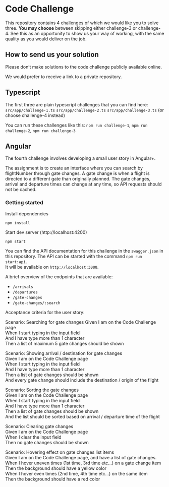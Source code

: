# Code Challenge

This repository contains 4 challenges of which we would like you to solve three. **You may choose** between skipping either challenge-3 or challenge-4. See this as an opportunity to show us your way of working, with the same quality as you would deliver on the job.

## How to send us your solution

Please don’t make solutions to the code challenge publicly available online.

We would prefer to receive a link to a private repository.

## Typescript

The first three are plain typescript challenges that you can find here:  
`src/app/challenge-1.ts`
`src/app/challenge-2.ts`
`src/app/challenge-3.ts` (or choose challenge-4 instead)

You can run these challenges like this: `npm run challenge-1`, `npm run challenge-2`, `npm run challenge-3`

## Angular

The fourth challenge involves developing a small user story in Angular+. 

The assignment is to create an interface where you can search by flightNumber through gate changes. A gate change is when a flight is directed to a different gate than originally planned. The gate changes, arrival and departure times can change at any time, so API requests should not be cached.  

### Getting started
Install dependencies
```
npm install
```
Start dev server (http://localhost:4200)
```
npm start
```

You can find the API documentation for this challenge in the `swagger.json` in this repository.
The API can be started with the command `npm run start:api`.  
It will be available on `http://localhost:3000`.  


A brief overview of the endpoints that are available:

-   `/arrivals`
-   `/departures`
-   `/gate-changes`
-   `/gate-changes/:search`

Acceptance criteria for the user story:

Scenario: Searching for gate changes
Given I am on the Code Challenge page  
When I start typing in the input field  
And I have type more than 1 character  
Then a list of maximum 5 gate changes should be shown  


Scenario: Showing arrival / destination for gate changes  
Given I am on the Code Challenge page  
When I start typing in the input field  
And I have type more than 1 character  
Then a list of gate changes should be shown  
And every gate change should include the destination / origin of the flight  


Scenario: Sorting the gate changes  
Given I am on the Code Challenge page  
When I start typing in the input field  
And I have type more than 1 character  
Then a list of gate changes should be shown  
And the list should be sorted based on arrival / departure time of the flight  


Scenario: Clearing gate changes  
Given I am on the Code Challenge page  
When I clear the input field  
Then no gate changes should be shown


Scenario: Hovering effect on gate changes list items  
Given I am on the Code Challenge page, and have a list of gate changes.  
When I hover uneven times (1st time, 3rd time etc...) on a gate change item  
Then the background should have a yellow color  
When I hover even times (2nd time, 4th time etc...) on the same item  
Then the background should have a red color  

